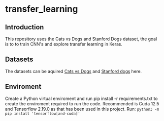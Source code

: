 # transfer_learning

## Introduction
This repository uses the Cats vs Dogs and Stanford Dogs dataset, the goal is to to train CNN's and explore transfer learning in Keras.

## Datasets
The datasets can be aquired [Cats vs Dogs](https://www.kaggle.com/datasets/vishnupriyanss/cat-vs-dog-kagglecatsanddogs-5340) and [Stanford dogs](https://www.tensorflow.org/datasets/catalog/stanford_dogs) here.

## Enviroment
Create a Python virtual enviroment and run pip install -r requirements.txt to create the enviroment required to run the code. Recommended is Cuda 12.5 and Tensorflow 2.19.0 as that has been used in this project. Run: ```python3 -m pip install 'tensorflow[and-cuda]'```


